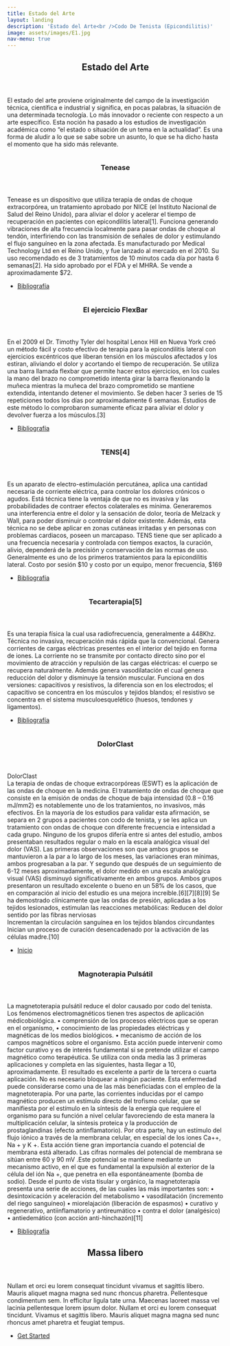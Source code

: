 ```yaml
---
title: Estado del Arte
layout: landing
description: 'Estado del Arte<br />Codo De Tenista (Epicondilitis)'
image: assets/images/E1.jpg
nav-menu: true
---
```


<!-- Main -->
<div id="main">

<!-- One -->
<section id="one">
	<div class="inner">
		<header class="major">
			<h2>Estado del Arte</h2>
		</header>
		<p>El estado del arte proviene originalmente del campo de la investigación técnica, científica e industrial y significa, en pocas palabras, la situación de una determinada tecnología. Lo más innovador o reciente con respecto a un arte específico. Esta noción ha pasado a los estudios de investigación académica como “el estado o situación de un tema en la actualidad”. Es una forma de aludir a lo que se sabe sobre un asunto, lo que se ha dicho hasta el momento que ha sido más relevante.</p>
	</div>
</section>

<!-- Two -->
<section id="two" class="spotlights">
	<section>
		<a href="generic.html" class="image">
			<img src="assets/images/A1.jpg" alt="" data-position="center center" />
		</a>
		<div class="content">
			<div class="inner">
				<header class="major">
					<h3>Tenease</h3>
				</header>
				<p>Tenease es un dispositivo que utiliza terapia de ondas de choque extracorpórea, un tratamiento aprobado por NICE (el Instituto Nacional de Salud del Reino Unido), para aliviar el dolor y acelerar el tiempo de recuperación en pacientes con epicondilitis lateral[1].  Funciona generando vibraciones de alta frecuencia localmente para pasar ondas de choque al tendón, interfiriendo con las transmisión de señales de dolor y estimulando el flujo sanguíneo en la zona afectada. Es manufacturado por Medical Technology Ltd en el Reino Unido, y fue lanzado al mercado en el 2010. Su uso recomendado es de 3 tratamientos de 10 minutos cada día por hasta 6 semanas[2].  Ha sido aprobado por el FDA y el MHRA. Se vende a aproximadamente $72.</p>
				<ul class="actions">
					<li><a href="generic.html" class="button">Bibliografía</a></li>
				</ul>
			</div>
		</div>
	</section>
	<section>
		<a href="generic.html" class="image">
			<img src="assets/images/A2.png" alt="" data-position="top center" />
		</a>
		<div class="content">
			<div class="inner">
				<header class="major">
					<h3>El ejercicio FlexBar</h3>
				</header>
				<p>En el 2009 el Dr. Timothy Tyler del hospital Lenox Hill en Nueva York creó un método fácil y costo efectivo de terapia para la epicondilitis lateral con ejercicios excéntricos que liberan tensión en los músculos afectados y los estiran, aliviando el dolor y acortando el tiempo de recuperación. Se utiliza una barra llamada flexbar que permite hacer estos ejercicios, en los cuales la mano del brazo no comprometido intenta girar la barra flexionando la muñeca mientras la muñeca del brazo comprometido se mantiene extendida, intentando detener el movimiento. Se deben hacer 3 series de 15 repeticiones todos los días por aproximadamente 6 semanas. Estudios de este método lo comprobaron sumamente eficaz para aliviar el dolor y devolver fuerza a los músculos.[3] </p>
				<ul class="actions">
					<li><a href="generic.html" class="button">Bibliografía</a></li>
				</ul>
			</div>
		</div>
	</section>
	<section>
		<a href="generic.html" class="image">
			<img src="assets/images/A3.jpg" alt="" data-position="25% 25%" />
		</a>
		<div class="content">
			<div class="inner">
				<header class="major">
					<h3>TENS[4]</h3>
				</header>
				<p>Es un aparato de electro-estimulación percutánea, aplica una cantidad necesaria de corriente eléctrica, para controlar los dolores crónicos o agudos. Está técnica tiene la ventaja de que no es invasiva y las probabilidades de contraer efectos colaterales es mínima. Generaremos una interferencia entre el dolor y la sensación de dolor,  teoría de Melzack y Wall, para poder disminuir o controlar el dolor existente. Además, esta técnica no se debe aplicar en zonas cutáneas irritadas y en personas con problemas cardiacos, poseen un marcapaso.
TENS tiene que ser aplicado a una frecuencia necesaria y controlada con tiempos exactos, la curación, alivio, dependerá de la precisión y conservación de las normas de uso.
Generalmente es uno de los primeros tratamientos para la epicondilitis lateral. 
Costo por sesión $10 y costo por un equipo, menor frecuencia, $169
</p>
				<ul class="actions">
					<li><a href="generic.html" class="button">Bibliografía</a></li>
				</ul>
			</div>
		</div>
	</section>
	<section>
		<a href="generic.html" class="image">
			<img src="assets/images/A4.jpg" alt="" data-position="top center" />
		</a>
		<div class="content">
			<div class="inner">
				<header class="major">
					<h3>Tecarterapia[5]</h3>
				</header>
				<p>Es una terapia física la cual usa radiofrecuencia, generalmente a 448Khz. Técnica no invasiva, recuperación más rápida que la convencional. Genera corrientes de cargas eléctricas presentes en el interior del tejido en forma de iones. La corriente no se transmite por contacto directo sino por el movimiento de atracción y repulsión de las cargas eléctricas: el cuerpo se recupera naturalmente. Además genera vasodilatación el cual genera reducción del dolor y disminuye la tensión muscular. Funciona en dos versiones: capacitivos y resistivos, la diferencia son en los electrodos; el capacitivo se concentra en los músculos y tejidos blandos; el resistivo se concentra en el sistema musculoesquelético (huesos, tendones y ligamentos). </p>
				<ul class="actions">
					<li><a href="generic.html" class="button">Bibliografía</a></li>
				</ul>
			</div>
		</div>
	</section>
	<section>
		<a href="generic.html" class="image">
			<img src="assets/images/A5.jpg" alt="" data-position="25% 25%" />
		</a>
		<div class="content">
			<div class="inner">
				<header class="major">
					<h3>DolorClast</h3>
				</header>
				<p>DolorClast<br>
La terapia de ondas de choque extracorpóreas (ESWT) es la aplicación de las ondas de choque en la medicina.
El tratamiento de ondas de choque que consiste en la emisión de ondas de choque de baja intensidad (0.8 – 0.16 mJ/mm2) es notablemente uno de los tratamientos, no invasivos, más efectivos. En la mayoría de los estudios para validar esta afirmación, se separa en 2 grupos a pacientes con codo de tenista, y se les aplica un tratamiento con ondas de choque con diferente frecuencia e intensidad a cada grupo. Ninguno de los grupos difería entre si antes del estudio, ambos presentaban resultados regular o malo en la escala analógica visual del dolor (VAS). Las primeras observaciones son que ambos grupos se mantuvieron a la par a lo largo de los meses, las variaciones eran mínimas, ambos progresaban a la par. Y segundo que después de un seguimiento de 6-12 meses aproximadamente, el dolor medido en una escala analógica visual (VAS) disminuyó significativamente en ambos grupos. Ambos grupos presentaron un resultado excelente o bueno en un 58% de los casos, que en comparación al inicio del estudio es una mejora increíble.[6][7][8][9] 					
Se ha demostrado clínicamente que las ondas de presión, aplicadas a los tejidos lesionados, estimulan las reacciones metabólicas:
	Reducen del dolor sentido por las fibras nerviosas<br>
	Incrementan la circulación sanguínea en los tejidos blandos circundantes<br>
	Inician un proceso de curación desencadenado por la activación de las células madre.[10]<br>
</p>
				<ul class="actions">
					<li><a href="generic.html" class="button">Inicio</a></li>
				</ul>
			</div>
		</div>
	</section>
	<section>
		<a href="generic.html" class="image">
			<img src="assets/images/A6.jpg" alt="" data-position="top center" />
		</a>
		<div class="content">
			<div class="inner">
				<header class="major">
					<h3>Magnoterapia Pulsátil</h3>
				</header>
				<p>La magnetoterapia pulsátil reduce el dolor causado por codo del tenista. Los fenómenos electromagnéticos tienen tres aspectos de aplicación médicobiológica.
•	comprensión de los procesos eléctricos que se operan en el organismo, 
•	conocimiento de las propiedades eléctricas y magnéticas de los medios biológicos. 
•	mecanismo de acción de los campos magnéticos sobre el organismo.
Esta acción puede intervenir como factor curativo y es de interés fundamental si se pretende utilizar el campo magnético como terapéutica. Se utiliza con onda media las 3 primeras aplicaciones y completa en las siguientes, hasta llegar a 10, aproximadamente. El resultado es excelente a partir de la tercera o cuarta aplicación. No es necesario bloquear a ningún paciente. Esta enfermedad puede considerarse como una de las más beneficiadas con el empleo de la magnetoterapia.
Por una parte, las corrientes inducidas por el campo magnético producen un estímulo directo del trofismo celular, que se manifiesta por el estímulo en la síntesis de la energía que requiere el organismo para su función a nivel celular favoreciendo de esta manera la multiplicación celular, la síntesis proteica y la producción de prostaglandinas (efecto antinflamatorio). Por otra parte, hay un estímulo del flujo iónico a través de la membrana celular, en especial de los iones Ca++, Na + y K +. Esta acción tiene gran importancia cuando el potencial de membrana está alterado. Las cifras normales del potencial de membrana se sitúan entre 60 y 90 mV .Este potencial se mantiene mediante un mecanismo activo, en el que es fundamental la expulsión al exterior de la célula del ión Na +, que penetra en ella espontáneamente (bomba de sodio). 
Desde el punto de vista tisular y orgánico, la magnetoterapia presenta una serie de acciones, de las cuales las más importantes son: 
•	desintoxicación y aceleración del metabolismo
•	vasodilatación (incremento del riego sanguíneo)
•	miorelajación (liberación de espasmos)
•	curativo y regenerativo, antiinflamatorio y antireumático
•	contra el dolor (analgésico)
•	antiedemático (con acción anti-hinchazón)[11]
 </p>
				<ul class="actions">
					<li><a href="generic.html" class="button">Bibliografía</a></li>
				</ul>
			</div>
		</div>
	</section>
	
</section>
<!-- Three -->
<section id="three">
	<div class="inner">
		<header class="major">
			<h2>Massa libero</h2>
		</header>
		<p>Nullam et orci eu lorem consequat tincidunt vivamus et sagittis libero. Mauris aliquet magna magna sed nunc rhoncus pharetra. Pellentesque condimentum sem. In efficitur ligula tate urna. Maecenas laoreet massa vel lacinia pellentesque lorem ipsum dolor. Nullam et orci eu lorem consequat tincidunt. Vivamus et sagittis libero. Mauris aliquet magna magna sed nunc rhoncus amet pharetra et feugiat tempus.</p>
		<ul class="actions">
			<li><a href="generic.html" class="button next">Get Started</a></li>
		</ul>
	</div>
</section>

</div>
